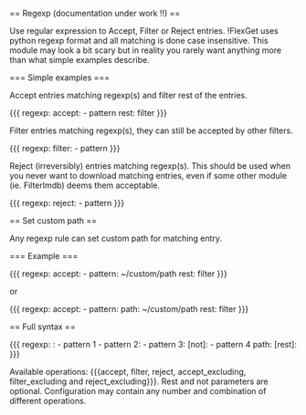 == Regexp (documentation under work !!) ==

Use regular expression to Accept, Filter or Reject entries. !FlexGet uses python regexp format and all matching is done case insensitive. This module may look a bit scary but in reality you rarely want anything more than what simple examples describe.

=== Simple examples ===

Accept entries matching regexp(s) and filter rest of the entries.

{{{
regexp:
  accept:
    - pattern
  rest: filter
}}}

Filter entries matching regexp(s), they can still be accepted by other filters.

{{{
regexp:
  filter:
    - pattern
}}}

Reject (irreversibly) entries matching regexp(s). This should be used when you never want to download matching entries, even if some other module (ie. FilterImdb) deems them acceptable.

{{{
regexp:
  reject:
    - pattern
}}}

== Set custom path ==

Any regexp rule can set custom path for matching entry.

=== Example ===

{{{
regexp:
  accept: 
    - pattern: ~/custom/path
  rest: filter
}}}

or

{{{
regexp:
  accept: 
    - pattern:
        path: ~/custom/path
  rest: filter
}}}

== Full syntax ==

{{{
regexp:
  <operation>:
    - pattern 1
    - pattern 2: <custom path>
    - pattern 3:
        [not]:
          - pattern 4
        path: <custom path>
  [rest]: <operation>
}}}

Available operations: {{{accept, filter, reject, accept_excluding, filter_excluding and reject_excluding}}}.
Rest and not parameters are optional. Configuration may contain any number and combination of different operations.
